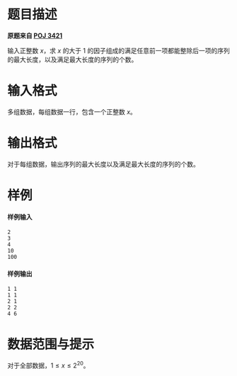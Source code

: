 
# 题目描述

**原题来自 [POJ 3421](http://poj.org/problem?id=3421)**  

输入正整数 $x$，求 $x$ 的大于 $1$ 的因子组成的满足任意前一项都能整除后一项的序列的最大长度，以及满足最大长度的序列的个数。

# 输入格式

多组数据，每组数据一行，包含一个正整数 $x$。

# 输出格式

对于每组数据，输出序列的最大长度以及满足最大长度的序列的个数。

# 样例

#### 样例输入
```plain
2
3
4
10
100
```

#### 样例输出
```plain
1 1
1 1
2 1
2 2
4 6
```

# 数据范围与提示

对于全部数据，$1\le x\le 2^{20}$。

